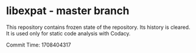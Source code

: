 # libexpat - master branch

This repository contains frozen state of the repository.
Its history is cleared. It is used only for static code
analysis with Codacy.

Commit Time: 1708404317